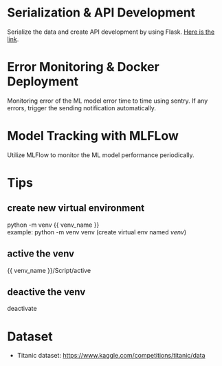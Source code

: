 # Serialization & API Development
Serialize the data and create API development by using Flask.
[Here is the link]().

# Error Monitoring & Docker Deployment
Monitoring error of the ML model error time to time using sentry. If any errors, trigger the sending notification automatically. 

# Model Tracking with MLFLow
Utilize MLFlow to monitor the ML model performance periodically.

# Tips
## create new virtual environment
python -m venv {{ venv_name }} <br/>
example: python -m venv venv    (create virtual env named *venv*)

## active the venv
{{ venv_name }}/Script/active

## deactive the venv
deactivate


# Dataset
- Titanic dataset: https://www.kaggle.com/competitions/titanic/data
